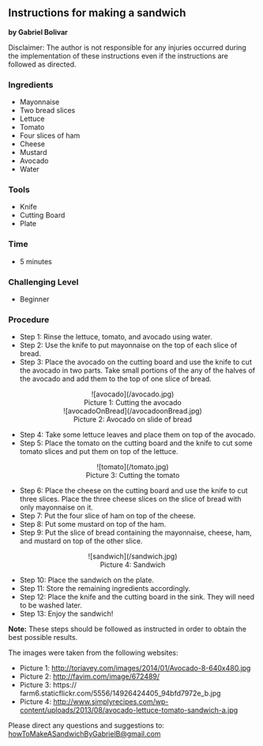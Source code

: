 ## Instructions for making a sandwich ##

**by Gabriel Bolivar** 

Disclaimer: The author is not responsible for any injuries occurred during the implementation of these instructions even if the instructions are followed as directed. 

### Ingredients ###
- Mayonnaise
- Two bread slices
- Lettuce
- Tomato
- Four slices of ham
- Cheese
- Mustard
- Avocado
- Water


### Tools ###
- Knife
- Cutting Board
- Plate

### Time ###
- 5 minutes


### Challenging Level ###
- Beginner

### Procedure ###

- Step 1: Rinse the lettuce, tomato, and avocado using water.
- Step 2: Use the knife to put mayonnaise on the top of each slice of bread.
- Step 3: Place the avocado on the cutting board and use the knife to cut the avocado in two parts. Take small portions of the any of the halves of the avocado and add them to the top of one slice of bread. 

<center>![avocado](/avocado.jpg)</center> 
<center>Picture 1: Cutting the avocado</center> 

<center>![avocadoOnBread](/avocadoonBread.jpg)</center> 
<center>Picture 2: Avocado on slide of bread</center> 

- Step 4: Take some lettuce leaves and place them on top of the avocado.
- Step 5: Place the tomato on the cutting board and the knife to cut some tomato slices and put them on top of the lettuce.

<center>![tomato](/tomato.jpg)</center> 
<center>Picture 3: Cutting the tomato</center> 

- Step 6: Place the cheese on the cutting board and use the knife to cut three slices. Place the three cheese slices on the slice of bread with only mayonnaise on it.
- Step 7: Put the four slice of ham on top of the cheese.
- Step 8: Put some mustard on top of the ham.
- Step 9: Put the slice of bread containing the mayonnaise, cheese, ham, and mustard on top of the other slice.

<center>![sandwich](/sandwich.jpg)</center> 
<center>Picture 4: Sandwich</center> 

- Step 10: Place the sandwich on the plate.
- Step 11: Store the remaining ingredients accordingly.
- Step 12: Place the knife and the cutting board in the sink. They will need to be washed later.
- Step 13: Enjoy the sandwich!

**Note:** These steps should be followed as instructed in order to obtain the best possible results. 

The images were taken from the following websites:

- Picture 1: http://toriavey.com/images/2014/01/Avocado-8-640x480.jpg
- Picture 2: http://favim.com/image/672489/
- Picture 3: https://	farm6.staticflickr.com/5556/14926424405_94bfd7972e_b.jpg
- Picture 4: http://www.simplyrecipes.com/wp-content/uploads/2013/08/avocado-lettuce-tomato-sandwich-a.jpg


Please direct any questions and suggestions to: 
howToMakeASandwichByGabrielB@gmail.com
